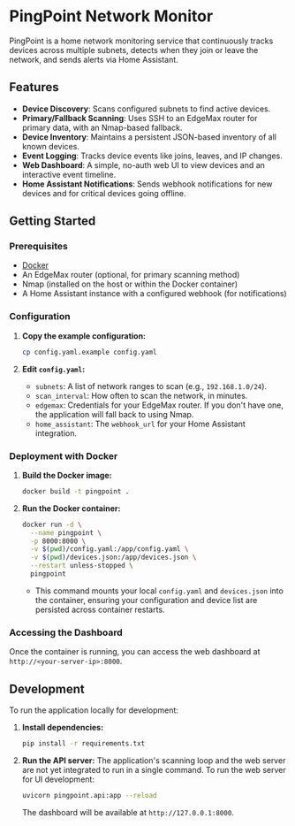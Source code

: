 # PingPoint Network Monitor

PingPoint is a home network monitoring service that continuously tracks devices across multiple subnets, detects when they join or leave the network, and sends alerts via Home Assistant.

## Features

- **Device Discovery**: Scans configured subnets to find active devices.
- **Primary/Fallback Scanning**: Uses SSH to an EdgeMax router for primary data, with an Nmap-based fallback.
- **Device Inventory**: Maintains a persistent JSON-based inventory of all known devices.
- **Event Logging**: Tracks device events like joins, leaves, and IP changes.
- **Web Dashboard**: A simple, no-auth web UI to view devices and an interactive event timeline.
- **Home Assistant Notifications**: Sends webhook notifications for new devices and for critical devices going offline.

## Getting Started

### Prerequisites

- [Docker](https://www.docker.com/get-started)
- An EdgeMax router (optional, for primary scanning method)
- Nmap (installed on the host or within the Docker container)
- A Home Assistant instance with a configured webhook (for notifications)

### Configuration

1.  **Copy the example configuration:**
    ```bash
    cp config.yaml.example config.yaml
    ```

2.  **Edit `config.yaml`:**
    - `subnets`: A list of network ranges to scan (e.g., `192.168.1.0/24`).
    - `scan_interval`: How often to scan the network, in minutes.
    - `edgemax`: Credentials for your EdgeMax router. If you don't have one, the application will fall back to using Nmap.
    - `home_assistant`: The `webhook_url` for your Home Assistant integration.

### Deployment with Docker

1.  **Build the Docker image:**
    ```bash
    docker build -t pingpoint .
    ```

2.  **Run the Docker container:**
    ```bash
    docker run -d \
      --name pingpoint \
      -p 8000:8000 \
      -v $(pwd)/config.yaml:/app/config.yaml \
      -v $(pwd)/devices.json:/app/devices.json \
      --restart unless-stopped \
      pingpoint
    ```
    - This command mounts your local `config.yaml` and `devices.json` into the container, ensuring your configuration and device list are persisted across container restarts.

### Accessing the Dashboard

Once the container is running, you can access the web dashboard at `http://<your-server-ip>:8000`.

## Development

To run the application locally for development:

1.  **Install dependencies:**
    ```bash
    pip install -r requirements.txt
    ```

2.  **Run the API server:**
    The application's scanning loop and the web server are not yet integrated to run in a single command. To run the web server for UI development:
    ```bash
    uvicorn pingpoint.api:app --reload
    ```
    The dashboard will be available at `http://127.0.0.1:8000`.
